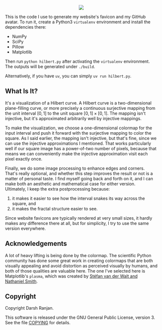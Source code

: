 <div align="center">
    <img src="https://github.com/dranjan.png">
</div>

This is the code I use to generate my website's favicon and my GitHub
avatar. To run it, create a Python3 `virtualenv` environment and
install the dependencies there:

- NumPy
- SciPy
- Pillow
- Matplotlib

Then run `python hilbert.py` after activating the `virtualenv` environment.
The outputs will be generated under `./build`.

Alternatively, if you have `uv`, you can simply `uv run hilbert.py`.

## What Is It?

It's a visualization of a Hilbert curve. A Hilbert curve is a
two-dimensional plane-filling curve, or more precisely a continuous
surjective mapping from the unit interval $[0, 1]$ to the unit square
$[0, 1]\times [0, 1]$. The mapping isn't injective, but it's
approximated arbitrarily well by injective mappings.

To make the visualization, we choose a one-dimensional colormap for the
input interval and push it forward with the surjective mapping to color
the square. As I said earlier, the mapping isn't injective, but that's
fine, since we can use the injective approximations I mentioned. That
works particularly well if our square image has a power-of-two number of
pixels, because that means we can conveniently make the injective
approximation visit each pixel exactly once.

Finally, we do some image processing to enhance edges and corners.
That's really optional, and whether this step improves the result or not
is a matter of personal taste. I find myself going back and
forth on it, and I can make both an aesthetic and mathematical case for
either version. Ultimately, I keep the extra postprocessing because:

1. it makes it easier to see how the interval snakes its way across the
   square, and
2. it makes the fractal structure easier to see.

Since website favicons are typically rendered at very small sizes, it
hardly makes any difference there at all, but for simplicity, I try to
use the same version everywhere.

## Acknowledgements

A lot of heavy lifting is being done by the colormap. The
scientific Python community has done some great work in creating
colormaps that are both visually appealing and avoid distortion as
perceived visually by humans, and both of those qualities are valuable
here. The one I've selected here is Matplotlib's `plasma`, which
was created by [St&eacute;fan van der Walt and Nathaniel
Smith](https://bids.github.io/colormap/).

## Copyright

Copyright Darsh Ranjan.

This software is released under the GNU General Public License,
version 3. See the file [COPYING](./COPYING) for details.
